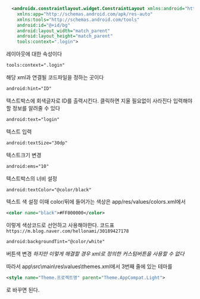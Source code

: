 ```xml
  <androidx.constraintlayout.widget.ConstraintLayout xmlns:android="http://schemas.android.com/apk/res/android"
    xmlns:app="http://schemas.android.com/apk/res-auto"
    xmlns:tools="http://schemas.android.com/tools"
    android:id="@+id/bg"
    android:layout_width="match_parent"
    android:layout_height="match_parent"
    tools:context=".login">
 ```
 레이아웃에 대한 속성이다
 
 ```xml
 tools:context=".login"
 ```
 해당 xml과 연결될 코드파일을 정하는 곳이다 
 
 ```xml
android:hint="ID"
```
텍스트박스에 회색글자로 ID를 출력시킨다. 클릭하면 지울 필요없이 사라진다
입력해야할 정보를 알려줄 수 있다

```xml
android:text="login"
```
텍스트 입력

```xml
android:textSize="30dp"
```
텍스트크기 변경

```xml
android:ems="10"
```
텍스트박스의 너비 설정

```xml
android:textColor="@color/black"
```
텍스트 색 설정 
이때 color/뒤에 들어가는 색상은 app/res/values/colors.xml에서 
```xml
<color name="black">#FF000000</color>
``` 
이렇게 색상코드로 선언하고 사용해야한다.
코드표 
`https://m.blog.naver.com/hellonami/30189427178`

```xml
android:backgroundTint="@color/white"
```
버튼색 변경 
*하지만 이렇게 해결할 경우 xml로 정의한 커스텀버튼을 사용할 수 없다*

따라서 app\src\main\res\values\themes.xml에서 3번째 줄에 있는 테마를
```xml
<style name="Theme.프로젝트명" parent="Theme.AppCompat.Light">
```
로 바꾸면 된다.

